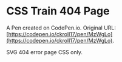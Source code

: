 # CSS Train 404 Page

A Pen created on CodePen.io. Original URL: [https://codepen.io/ckroll17/pen/MzWgLo](https://codepen.io/ckroll17/pen/MzWgLo).

SVG 404 error page CSS only.